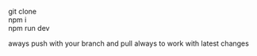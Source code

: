 git clone <ssh key>  
npm i  
npm run dev 


aways push with your branch and pull always to work with latest changes